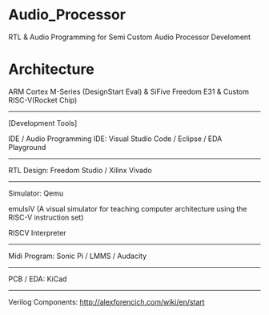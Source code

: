 # Audio_Processor
RTL & Audio Programming for Semi Custom Audio Processor Develoment

# Architecture
ARM Cortex M-Series (DesignStart Eval) & SiFive Freedom E31 & Custom RISC-V(Rocket Chip)

--------------------------------

[Development Tools]

IDE / Audio Programming IDE:
Visual Studio Code / Eclipse / EDA Playground

--------------------------------

RTL Design:
Freedom Studio / Xilinx Vivado


--------------------------------

Simulator:
Qemu

emulsiV (A visual simulator for teaching computer architecture using the RISC-V instruction set)

RISCV Interpreter

--------------------------------

Midi Program: 
Sonic Pi / LMMS / Audacity

--------------------------------

PCB / EDA:
KiCad

--------------------------------

Verilog Components:
http://alexforencich.com/wiki/en/start


